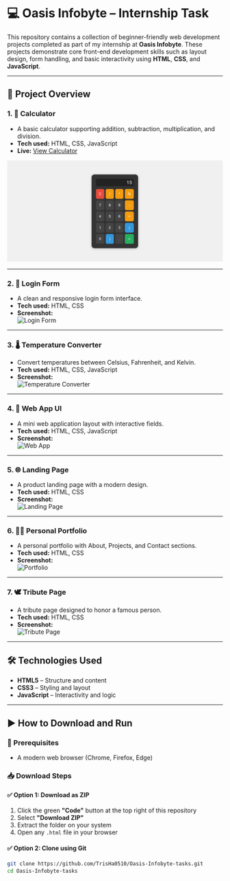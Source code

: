 # 💻 Oasis Infobyte – Internship Task

This repository contains a collection of beginner-friendly web development projects completed as part of my internship at **Oasis Infobyte**. These projects demonstrate core front-end development skills such as layout design, form handling, and basic interactivity using **HTML**, **CSS**, and **JavaScript**.

---

## 📂 Project Overview

### 1. 🔢 Calculator
- A basic calculator supporting addition, subtraction, multiplication, and division.
- **Tech used:** HTML, CSS, JavaScript  
- **Live:** [View Calculator](https://TrisHa0510.github.io/Oasis-Infobyte-tasks/calculator.html)
<p align="center">
 <img src="Calculator.png" alt="Banner" />
</p>

---

### 2. 🔐 Login Form
- A clean and responsive login form interface.
- **Tech used:** HTML, CSS  
- **Screenshot:**  
  ![Login Form](screenshots/Login.png)

---

### 3. 🌡️ Temperature Converter
- Convert temperatures between Celsius, Fahrenheit, and Kelvin.
- **Tech used:** HTML, CSS, JavaScript  
- **Screenshot:**  
  ![Temperature Converter](screenshots/temperature.png)

---

### 4. 🧩 Web App UI
- A mini web application layout with interactive fields.
- **Tech used:** HTML, CSS, JavaScript  
- **Screenshot:**  
  ![Web App](screenshots/web_app.png)

---

### 5. 🌐 Landing Page
- A product landing page with a modern design.
- **Tech used:** HTML, CSS  
- **Screenshot:**  
  ![Landing Page](screenshots/landing-page.png)

---

### 6. 👩‍💼 Personal Portfolio
- A personal portfolio with About, Projects, and Contact sections.
- **Tech used:** HTML, CSS  
- **Screenshot:**  
  ![Portfolio](screenshots/portfolio.png)

---

### 7. 🕊️ Tribute Page
- A tribute page designed to honor a famous person.
- **Tech used:** HTML, CSS  
- **Screenshot:**  
  ![Tribute Page](screenshots/Tribute-page.png)

---

## 🛠️ Technologies Used

- **HTML5** – Structure and content
- **CSS3** – Styling and layout
- **JavaScript** – Interactivity and logic

---

## ▶️ How to Download and Run

### 🔧 Prerequisites
- A modern web browser (Chrome, Firefox, Edge)

### 📥 Download Steps

#### ✅ Option 1: Download as ZIP
1. Click the green **"Code"** button at the top right of this repository
2. Select **"Download ZIP"**
3. Extract the folder on your system
4. Open any `.html` file in your browser

#### ✅ Option 2: Clone using Git
```bash
git clone https://github.com/TrisHa0510/Oasis-Infobyte-tasks.git
cd Oasis-Infobyte-tasks
